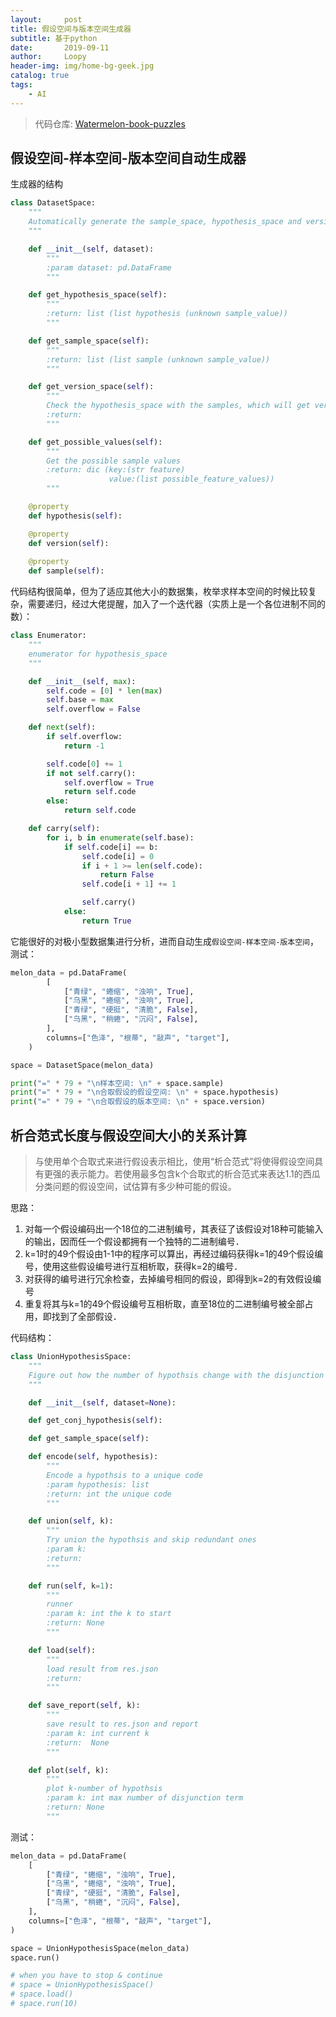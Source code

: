 ```yaml
---
layout:     post
title: 假设空间与版本空间生成器
subtitle: 基于python
date:       2019-09-11
author:     Loopy
header-img: img/home-bg-geek.jpg
catalog: true
tags:
    - AI
---
```


> 代码仓库: [Watermelon-book-puzzles](https://github.com/CQU-AI/Watermelon-book-puzzles/tree/master/Chapter-1)

## 假设空间-样本空间-版本空间自动生成器

生成器的结构
``` py
class DatasetSpace:
    """
    Automatically generate the sample_space, hypothesis_space and version_space for a data set
    """

    def __init__(self, dataset):
        """
        :param dataset: pd.DataFrame
        """

    def get_hypothesis_space(self):
        """
        :return: list (list hypothesis (unknown sample_value))
        """

    def get_sample_space(self):
        """
        :return: list (list sample (unknown sample_value))
        """

    def get_version_space(self):
        """
        Check the hypothesis_space with the samples, which will get version_space
        :return:
        """

    def get_possible_values(self):
        """
        Get the possible sample values
        :return: dic (key:(str feature)
                      value:(list possible_feature_values))
        """

    @property
    def hypothesis(self):

    @property
    def version(self):
       
    @property
    def sample(self):
```

代码结构很简单，但为了适应其他大小的数据集，枚举求样本空间的时候比较复杂，需要递归，经过大佬提醒，加入了一个迭代器（实质上是一个各位进制不同的数）：

```py
class Enumerator:
    """
    enumerator for hypothesis_space
    """

    def __init__(self, max):
        self.code = [0] * len(max)
        self.base = max
        self.overflow = False

    def next(self):
        if self.overflow:
            return -1

        self.code[0] += 1
        if not self.carry():
            self.overflow = True
            return self.code
        else:
            return self.code

    def carry(self):
        for i, b in enumerate(self.base):
            if self.code[i] == b:
                self.code[i] = 0
                if i + 1 >= len(self.code):
                    return False
                self.code[i + 1] += 1

                self.carry()
            else:
                return True
```

它能很好的对极小型数据集进行分析，进而自动生成`假设空间-样本空间-版本空间`，测试：
```py
melon_data = pd.DataFrame(
        [
            ["青绿", "蜷缩", "浊响", True],
            ["乌黑", "蜷缩", "浊响", True],
            ["青绿", "硬挺", "清脆", False],
            ["乌黑", "稍蜷", "沉闷", False],
        ],
        columns=["色泽", "根蒂", "敲声", "target"],
    )

space = DatasetSpace(melon_data)

print("=" * 79 + "\n样本空间: \n" + space.sample)
print("=" * 79 + "\n合取假设的假设空间: \n" + space.hypothesis)
print("=" * 79 + "\n合取假设的版本空间: \n" + space.version)
```

## 析合范式长度与假设空间大小的关系计算
> 与使用单个合取式来进行假设表示相比，使用“析合范式”将使得假设空间具有更强的表示能力。若使用最多包含k个合取式的析合范式来表达1.1的西瓜分类问题的假设空间，试估算有多少种可能的假设。

思路：
1. 对每一个假设编码出一个18位的二进制编号，其表征了该假设对18种可能输入的输出，因而任一个假设都拥有一个独特的二进制编号．
2. k=1时的49个假设由1-1中的程序可以算出，再经过编码获得k=1的49个假设编号，使用这些假设编号进行互相析取，获得k=2的编号．
3. 对获得的编号进行冗余检查，去掉编号相同的假设，即得到k=2的有效假设编号
4. 重复将其与k=1的49个假设编号互相析取，直至18位的二进制编号被全部占用，即找到了全部假设．

代码结构：

```py
class UnionHypothesisSpace:
    """
    Figure out how the number of hypothsis change with the disjunction become longer
    """

    def __init__(self, dataset=None):

    def get_conj_hypothesis(self):

    def get_sample_space(self):

    def encode(self, hypothesis):
        """
        Encode a hypothsis to a unique code
        :param hypothesis: list
        :return: int the unique code
        """

    def union(self, k):
        """
        Try union the hypothsis and skip redundant ones
        :param k:
        :return:
        """

    def run(self, k=1):
        """
        runner
        :param k: int the k to start
        :return: None
        """

    def load(self):
        """
        load result from res.json
        :return:
        """

    def save_report(self, k):
        """
        save result to res.json and report
        :param k: int current k
        :return:  None
        """

    def plot(self, k):
        """
        plot k-number of hypothsis
        :param k: int max number of disjunction term
        :return: None
        """
```

测试：
```py
melon_data = pd.DataFrame(
    [
        ["青绿", "蜷缩", "浊响", True],
        ["乌黑", "蜷缩", "浊响", True],
        ["青绿", "硬挺", "清脆", False],
        ["乌黑", "稍蜷", "沉闷", False],
    ],
    columns=["色泽", "根蒂", "敲声", "target"],
)

space = UnionHypothesisSpace(melon_data)
space.run()

# when you have to stop & continue
# space = UnionHypothesisSpace()
# space.load()
# space.run(10)
```

